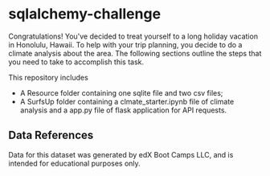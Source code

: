 # sqlalchemy-challenge

Congratulations! You've decided to treat yourself to a long holiday vacation in Honolulu, Hawaii. 
To help with your trip planning, you decide to do a climate analysis about the area. The following sections outline the steps that you need to take to accomplish this task.

This repository includes
- A Resource folder containing one sqlite file and two csv files;
- A SurfsUp folder containing a clmate_starter.ipynb file of climate analysis and a app.py file of flask application for API requests.

## Data References
Data for this dataset was generated by edX Boot Camps LLC, and is intended for educational purposes only.